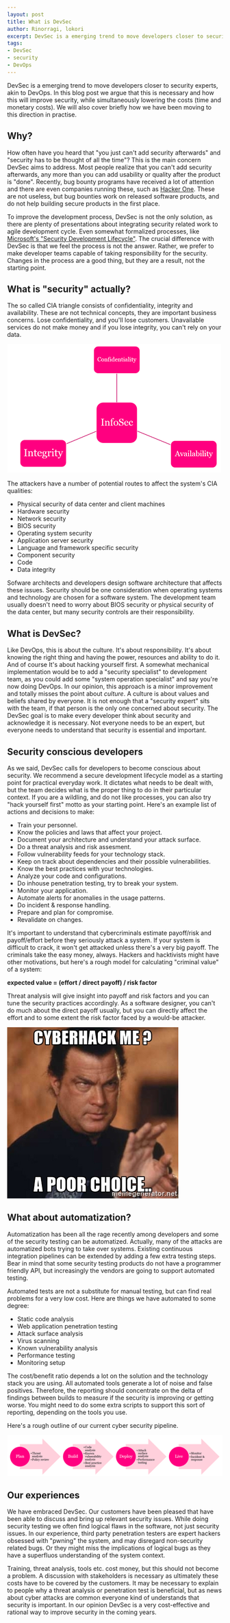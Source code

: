 ```yaml
---
layout: post
title: What is DevSec
author: Rinorragi, lokori
excerpt: DevSec is a emerging trend to move developers closer to security experts, akin to DevOps. In this blog post we argue that this is necessary and how this will improve security, while simultaneously lowering the costs. We wil also cover how to do this in practice.
tags:  
- DevSec
- security
- DevOps
---
```


DevSec is a emerging trend to move developers closer to security experts, akin to DevOps. In this 
blog post we argue that this is necessary and how this will improve security, while simultaneously
lowering the costs (time and monetary costs). We will also cover briefly how we have been moving
to this direction in practise.

## Why?

How often have you heard that "you just can't add security afterwards" and 
"security has to be thought of all the time"? This is the main concern DevSec aims to address. Most people
realize that you can't add security afterwards, any more than you can add usability or quality after the product is "done". Recently, bug 
bounty programs have received a lot of attention and there are even companies running these, such as [Hacker One](https://hackerone.com/). 
These are not useless, but bug bounties work on released software products, and do not help building secure products in the first place.

To improve the development process, DevSec is not the only solution, as there are plenty of presentations about integrating security related
work to agile development cycle. Even somewhat formalized processes, like 
[Microsoft's "Security Development Lifecycle"](https://www.microsoft.com/en-us/SDL/Discover/sdlagile.aspx). 
The crucial difference with DevSec is that we feel the process is not the answer. Rather, we prefer to make
developer teams capable of taking responsibility for the security. Changes in the process are a good thing,
but they are a result, not the starting point.

## What is "security" actually?

The so called CIA triangle consists of confidentiality, integrity and availability. These are not technical concepts, they are important business concerns. Lose confidentiality, and you'll lose customers. Unavailable services do not make money and if you lose integrity, you can't rely on your data. 

![CIA](/img/devsec/cia.png)

The attackers have a number of potential routes to affect the system's CIA qualities:

* Physical security of data center and client machines
* Hardware security
* Network security
* BIOS security 
* Operating system security
* Application server security
* Language and framework specific security 
* Component security
* Code
* Data integrity

Sofware architects and developers design software architecture that affects these issues. Security should be one consideration when operating systems and technology are chosen for a software system. The development team usually doesn't need to worry about BIOS security or physical security of the data center, but many security controls are their responsibility.

## What is DevSec?

Like DevOps, this is about the culture. It's about responsibility. It's about knowing the right thing and
having the power, resources and ability to do it. And of course It's about hacking yourself first. A somewhat mechanical implementation would be to add a
"security specialist" to development team, as you could add some "system operation specialist" and say you're now
doing DevOps. In our opinion, this approach is a minor improvement and totally misses the point about *culture*. A culture is about 
values and beliefs shared by everyone. It is not enough that a "security expert" sits with the team, if that person
is the only one concerned about security. The DevSec goal is to make every developer think about security and acknowledge 
it is necessary. Not everyone needs to be an expert, but everyone needs to understand that security is essential and important.

## Security conscious developers

As we said, DevSec calls for developers to become conscious about security. We recommend a secure development lifecycle model as a starting point for practical everyday work. It dictates what needs to be dealt with, but the team decides what is the proper thing to do in their particular context. If you are a wildling, and do not like processes, you can also try "hack yourself first" motto as your starting point. Here's an example list of actions and decisions to make:

* Train your personnel.
* Know the policies and laws that affect your project.
* Document your architecture and understand your attack surface.
* Do a threat analysis and risk assesment.
* Follow vulnerability feeds for your technology stack.
* Keep on track about dependencies and their possible vulnerabilities.
* Know the best practices with your technologies.
* Analyze your code and configurations.
* Do inhouse penetration testing, try to break your system.
* Monitor your application.
* Automate alerts for anomalies in the usage patterns.
* Do incident & response handling.
* Prepare and plan for compromise.
* Revalidate on changes.

It's important to understand that cybercriminals estimate payoff/risk and payoff/effort before they seriously attack a system. If your system is difficult to crack, it won't get attacked unless there's a very big payoff. The criminals take the easy money, always.  Hackers and hacktivists might have other motivations, but here's a rough model for calculating "criminal value" of a system:

**expected value = (effort / direct payoff) / risk factor** 

Threat analysis will give insight into payoff and risk factors and you can tune the security practices accordingly. As a software designer, you can't do much about the direct payoff usually, but you can directly affect the effort and to some extent the risk factor faced by a would-be attacker. 

![Seagull](/img/devsec/seagull.jpg)

## What about automatization?

Automatization has been all the rage recently among developers and some of the security testing can be automatized. Actually, many of the attacks are automatized bots trying to take over systems. Existing continuous integration pipelines can be extended by adding a few extra testing steps. Bear in mind that some security testing products do not have a programmer friendly API, but increasingly the vendors are going to support automated testing. 

Automated tests are not a substitute for manual testing, but can find real problems for a very low cost. Here are things we have automated to some degree:

* Static code analysis
* Web application penetration testing
* Attack surface analysis
* Virus scanning
* Known vulnerability analysis 
* Performance testing
* Monitoring setup

The cost/benefit ratio depends a lot on the solution and the technology stack you are using. All automated tools generate a lot of noise and false positives. Therefore, the reporting should concentrate on the delta of findings between builds to measure if the security is improving or getting worse. You might need to do some extra scripts to support this sort of reporting, depending on the tools you use.

Here's a rough outline of our current cyber security pipeline. 

![cyber-pipeline](/img/devsec/cyberpipeline.png)

## Our experiences

We have embraced DevSec. Our customers have been pleased that have been able to discuss and bring up relevant security issues. While doing security testing we often find logical flaws in the software, not just security issues. In our experience, third party penetration testers are expert hackers obsessed with "pwning" the system, and may disregard non-security related bugs. Or they might miss the implications of logical bugs as they have a superfluos understanding of the system context.

Training, threat analysis, tools etc. cost money, but this should not become a problem. A discussion with stakeholders is necessary as ultimately these costs have to be covered by the customers. It may be necessary to explain to people why a threat analysis or penetration test is beneficial, but as news about cyber attacks are common everyone kind of understands that security is important. In our opinion DevSec is a very cost-effective and rational way to improve security in the coming years.
